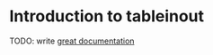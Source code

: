 # Introduction to tableinout

TODO: write [great documentation](http://jacobian.org/writing/what-to-write/)

